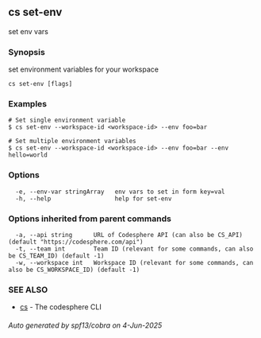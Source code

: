 ## cs set-env

set env vars

### Synopsis

set environment variables for your workspace

```
cs set-env [flags]
```

### Examples

```
# Set single environment variable
$ cs set-env --workspace-id <workspace-id> --env foo=bar

# Set multiple environment variables
$ cs set-env --workspace-id <workspace-id> --env foo=bar --env hello=world
```

### Options

```
  -e, --env-var stringArray   env vars to set in form key=val
  -h, --help                  help for set-env
```

### Options inherited from parent commands

```
  -a, --api string      URL of Codesphere API (can also be CS_API) (default "https://codesphere.com/api")
  -t, --team int        Team ID (relevant for some commands, can also be CS_TEAM_ID) (default -1)
  -w, --workspace int   Workspace ID (relevant for some commands, can also be CS_WORKSPACE_ID) (default -1)
```

### SEE ALSO

* [cs](cs.md)	 - The codesphere CLI

###### Auto generated by spf13/cobra on 4-Jun-2025
